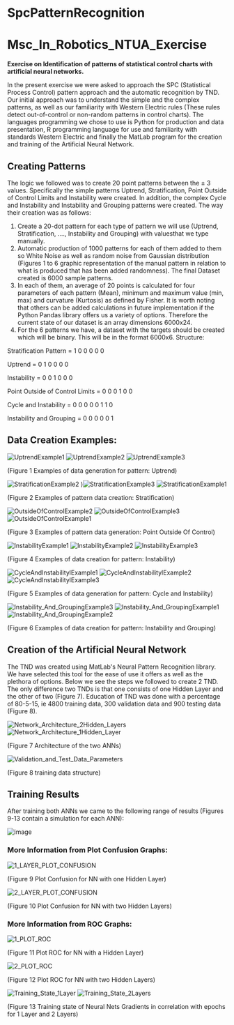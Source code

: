 # SpcPatternRecognition
# Msc_In_Robotics_NTUA_Exercise

**Exercise on Identification of patterns of statistical control charts with artificial
neural networks.**


In the present exercise we were asked to approach the SPC (Statistical Process Control) pattern approach and the
automatic recognition by TND. Our initial approach was to understand the simple and the
complex patterns, as well as our familiarity with Western Electric rules (These rules
detect out-of-control or non-random patterns in control charts). The languages
programming we chose to use is Python for production and
data presentation, R programming language for use and familiarity with standards
Western Electric and finally the MatLab program for the creation and training of the Artificial
Neural Network.


## Creating Patterns
The logic we followed was to create 20 point patterns between the ± 3 values. Specifically
the simple patterns Uptrend, Stratification, Point Outside of Control Limits and Instability were created.
In addition, the complex Cycle and Instability and Instability and Grouping patterns were created. The way
their creation was as follows:
1. Create a 20-dot pattern for each type of pattern we will use
(Uptrend, Stratification, ...., Instability and Grouping) with values ​​that we type manually.
2. Automatic production of 1000 patterns for each of them added to them so White
Noise as well as random noise from Gaussian distribution (Figures 1 to 6 graphic
representation of the manual pattern in relation to what is produced that has been added
randomness). The final Dataset created is 6000 sample patterns.
3. In each of them, an average of 20 points is calculated for four parameters
of each pattern (Mean), minimum and maximum value (min, max) and curvature (Kurtosis)
as defined by Fisher. It is worth noting that others can be added
calculations in future implementation if the Python Pandas library offers us
a variety of options. Therefore the current state of our dataset is an array
dimensions 6000x24.
4. For the 6 patterns we have, a dataset with the targets should be created which
will be binary. This will be in the format 6000x6. Structure:

Stratification Pattern = 1 0 0 0 0 0

Uptrend = 0 1 0 0 0 0

Instability = 0 0 1 0 0 0

Point Outside of Control Limits = 0 0 0 1 0 0

Cycle and Instability = 0 0 0 0 0 1 1 0

Instability and Grouping = 0 0 0 0 0 1


## Data Creation Examples:

![UptrendExample1](https://user-images.githubusercontent.com/25718684/161730949-dfc7328e-6160-4cf3-97dd-0d62dc8cb33f.png)
![UptrendExample2](https://user-images.githubusercontent.com/25718684/161730951-0a4f95ad-ba3a-484d-8018-0b51f7a7f042.png)
![UptrendExample3](https://user-images.githubusercontent.com/25718684/161730954-b83c3270-70c0-49ae-bbcd-a1b2f6967948.png)


(Figure 1 Examples of data generation for pattern: Uptrend)


![StratificationExample2](https://user-images.githubusercontent.com/25718684/161731270-16509919-0965-4182-99d2-8b6fdf3fbf0d.png)
)![StratificationExample3](https://user-images.githubusercontent.com/25718684/161731264-406ef024-8a66-4227-b6aa-4ab2b36dea6d.png)
![StratificationExample1](https://user-images.githubusercontent.com/25718684/161731267-22fc2c41-1c13-4913-8850-718f70ba3fcc.png)

(Figure 2 Examples of pattern data creation: Stratification)

![OutsideOfControlExample2](https://user-images.githubusercontent.com/25718684/161731704-c14f4824-cf4a-413c-bd3d-312f3b86f39d.png)
![OutsideOfControlExample3](https://user-images.githubusercontent.com/25718684/161731708-b5240915-4fe4-42e2-8302-a96582faf615.png)
![OutsideOfControlExample1](https://user-images.githubusercontent.com/25718684/161731709-56622a9c-5377-42cb-8db7-f5706bedd031.png)

(Figure 3 Examples of pattern data generation: Point Outside Of Control)

![InstabilityExample1](https://user-images.githubusercontent.com/25718684/161731780-8e169ecc-e2b5-45cd-95df-1ccaf3a8d7d8.png)
![InstabilityExample2](https://user-images.githubusercontent.com/25718684/161731784-df9a159d-ac64-46b7-b791-700317733b7c.png)
![InstabilityExample3](https://user-images.githubusercontent.com/25718684/161731785-090ab9ec-d5e8-4c3d-b039-6c4ce7eabca4.png)

(Figure 4 Examples of data creation for pattern: Instability)

![CycleAndInstabilitylExample1](https://user-images.githubusercontent.com/25718684/161731932-1c0f2513-2a79-45a9-b8ba-ac0fc0e5399d.png)
![CycleAndInstabilitylExample2](https://user-images.githubusercontent.com/25718684/161731935-63dd0852-cfb2-44cb-a730-8ef9ceb47952.png)
![CycleAndInstabilitylExample3](https://user-images.githubusercontent.com/25718684/161731936-156b97b8-788a-4268-a86d-1d46094b94fa.png)

(Figure 5 Examples of data generation for pattern: Cycle and Instability)

![Instability_And_GroupingExample3](https://user-images.githubusercontent.com/25718684/161732031-1f5ceac6-8885-4707-adc1-59ba6098bb4c.png)
![Instability_And_GroupingExample1](https://user-images.githubusercontent.com/25718684/161732035-6ae7773b-dffe-42ef-856d-16eda3931bb2.png)
![Instability_And_GroupingExample2](https://user-images.githubusercontent.com/25718684/161732039-bf554acc-3708-4149-b822-dc4780113429.png)

(Figure 6 Examples of data creation for pattern: Instability and Grouping)


## Creation of the Artificial Neural Network
The TND was created using MatLab's Neural Pattern Recognition library.
We have selected this tool for the ease of use it offers as well as the plethora of options.
Below we see the steps we followed to create 2 TND. The only difference
two TNDs is that one consists of one Hidden Layer and the other of two (Figure 7). Education
of TND was done with a percentage of 80-5-15, ie 4800 training data, 300 validation data and 900 testing
data (Figure 8).


![Network_Architecture_2Hidden_Layers](https://user-images.githubusercontent.com/25718684/161732869-2f924abe-81a8-41bf-ae3f-969f156bb844.PNG)
![Network_Architecture_1Hidden_Layer](https://user-images.githubusercontent.com/25718684/161732871-5459d03a-e3d0-43fe-8186-204d0021a5c2.PNG)

(Figure 7 Architecture of the two ANNs)

![Validation_and_Test_Data_Parameters](https://user-images.githubusercontent.com/25718684/161733191-16f0be11-8fcc-462b-b46d-2b8f125c9b81.PNG)

(Figure 8 training data structure)


## Training Results
After training both ANNs we came to the following range of results (Figures 9-13 contain a simulation for each ANN):

![image](https://user-images.githubusercontent.com/25718684/161733477-c09a3872-8765-4569-ae68-1948a9143b2c.png)

### More Information from Plot Confusion Graphs:

![1_LAYER_PLOT_CONFUSION](https://user-images.githubusercontent.com/25718684/161733715-e8f7c738-d813-4dd2-992a-71adbba861c6.png)

(Figure 9 Plot Confusion for NN with one Hidden Layer)

![2_LAYER_PLOT_CONFUSION](https://user-images.githubusercontent.com/25718684/161733795-d9037f71-d3f4-460e-98df-4adb576d8109.png)

(Figure 10 Plot Confusion for NN with two Hidden Layers)

### More Information from ROC Graphs:

![1_PLOT_ROC](https://user-images.githubusercontent.com/25718684/161734075-4f9bcba9-e6cb-42c1-8775-9290745b3b55.png)

(Figure 11 Plot ROC for NN with a Hidden Layer)

![2_PLOT_ROC](https://user-images.githubusercontent.com/25718684/161734238-c83edc80-3a51-463a-8e82-2efabb4e5a53.png)

(Figure 12 Plot ROC for NN with two Hidden Layers)

![Training_State_1Layer](https://user-images.githubusercontent.com/25718684/161734509-b0f66201-2340-48cc-ace5-f48b70b41b6d.png)
![Training_State_2Layers](https://user-images.githubusercontent.com/25718684/161734511-c39a48a6-c0b9-4a39-b919-0b4787f6433f.png)

(Figure 13 Training state of Neural Nets Gradients in correlation with epochs for 1 Layer and 2 Layers)
